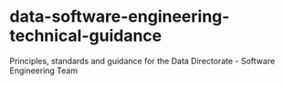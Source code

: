 # data-software-engineering-technical-guidance
Principles, standards and guidance for the Data Directorate - Software Engineering Team
